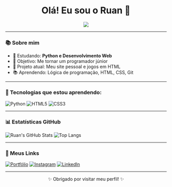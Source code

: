 <h1 align="center">Olá! Eu sou o Ruan 👋</h1>

<p align="center">
  <img src="https://readme-typing-svg.herokuapp.com?font=Fira+Code&size=20&pause=1000&color=00FF00&center=true&vCenter=true&width=435&lines=Estudante+de+programação;Apaixonado+por+tecnologia" />
</p>

---

### 📚 Sobre mim

- 🔭 Estudando: **Python e Desenvolvimento Web**
- 🎯 Objetivo: Me tornar um programador júnior
- 🚀 Projeto atual: Meu site pessoal e jogos em HTML
- 📚 Aprendendo: Lógica de programação, HTML, CSS, Git

---

### 🚀 Tecnologias que estou aprendendo:
![Python](https://img.shields.io/badge/Python-3776AB?style=for-the-badge&logo=python&logoColor=white)
![HTML5](https://img.shields.io/badge/HTML5-E34F26?style=for-the-badge&logo=html5&logoColor=white)
![CSS3](https://img.shields.io/badge/CSS3-1572B6?style=for-the-badge&logo=css3&logoColor=white)

---

### 📊 Estatísticas GitHub

![Ruan's GitHub Stats](https://github-readme-stats.vercel.app/api?username=ruanfelipe&show_icons=true&theme=tokyonight)
![Top Langs](https://github-readme-stats.vercel.app/api/top-langs/?username=ruanfelipe&layout=compact&theme=tokyonight)

---

### 🔗 Meus Links

[![Portfólio](https://img.shields.io/badge/Portfólio-000?style=for-the-badge&logo=vercel&logoColor=white)](https://seu-portfolio.vercel.app)
[![Instagram](https://img.shields.io/badge/@seuinsta-E4405F?style=for-the-badge&logo=instagram&logoColor=white)](https://instagram.com/seuinsta)
[![LinkedIn](https://img.shields.io/badge/LinkedIn-0A66C2?style=for-the-badge&logo=linkedin&logoColor=white)](https://linkedin.com/in/seulinkedin)

---

<p align="center">✨ Obrigado por visitar meu perfil! ✨</p>
